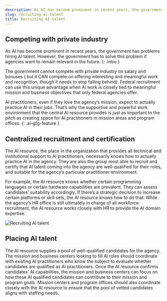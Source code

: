 ```yaml
---
description: As AI has become prominent in recent years, the government has problems hiring AI talent. However, the government has to solve this problem if agencies want to remain relevant in the future. 
slug: recruiting-ai-talent
title: Recruiting AI talent
---
```

## Competing with private industry 

As AI has become prominent in recent years, the government has problems hiring AI talent. However, the government has to solve this problem if agencies want to remain relevant in the future.
{: .intro }

The government cannot compete with private industry on salary and bonuses ( but it CAN compete on offering interesting and meaningful work and recognition, though it needs to stop falling behind). Federal recruitment can use this unique advantage when AI work is closely tied to meaningful mission and business objectives that only federal agencies offer. 

AI practitioners, even if they love the agency’s mission, expect to actually practice AI in their jobs. That’s why the supportive and powerful work environment that the central AI resource provides is just as important to the pitch as creating space for AI practitioners in mission areas and program offices. 
{: .ai-gfg-feature }

## Centralized recruitment and certification 

The AI resource, the place in the organization that provides all technical and institutional support to AI practitioners, necessarily knows how to actually practice AI in the agency. They are also the group most able to recruit and certify that AI talent coming into the agency are well-qualified for their roles, and suitable for the agency’s particular practitioner environment. 

For example, the AI resource knows whether certain programming languages or certain hardware capabilities are prevalent. They can assess candidates’ suitability accordingly. If there’s a strategic decision to increase certain platforms or skill sets, the AI resource knows how to do that. While the agency’s HR office is still ultimately in charge of all workforce recruitment, the AI resource works closely with HR to provide the AI domain expertise. 

![Recruiting AI talent](../images/recruiting-ai-talent.png)


## Placing AI talent
 
The AI resource supplies a pool of well-qualified candidates for the agency. The mission and business centers looking to fill AI roles should coordinate with existing AI practitioners who know the subject to evaluate whether candidates are qualified as AI practitioners. Once the AI resource confirms candidates’ AI capabilities, the mission and business centers can focus on how these AI qualified candidates can contribute to their mission and program goals. Mission centers and program offices should also coordinate closely with the AI resource to ensure that the pool of vetted candidates aligns with staffing needs. 








